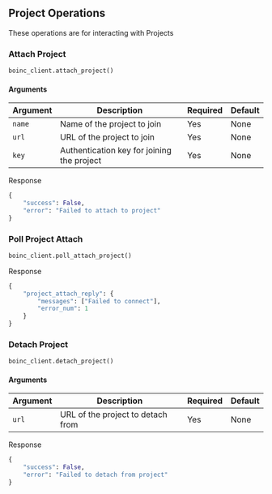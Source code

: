 ## Project Operations
These operations are for interacting with Projects

### Attach Project
```python
boinc_client.attach_project()
```

#### Arguments
| Argument | Description                                | Required | Default |
|----------|--------------------------------------------|----------|---------|
| `name`   | Name of the project to join                | Yes      | None    |
| `url`    | URL of the project to join                 | Yes      | None    | 
| `key`    | Authentication key for joining the project | Yes      | None    |

Response
```python
{
    "success": False,
    "error": "Failed to attach to project"
}
```

### Poll Project Attach
```python
boinc_client.poll_attach_project()
```

Response
```python
{
    "project_attach_reply": {
        "messages": ["Failed to connect"],
        "error_num": 1
    }
}
```

### Detach Project
```python
boinc_client.detach_project()
```

#### Arguments
| Argument | Description                       | Required | Default |
|----------|-----------------------------------|----------|---------|
| `url`    | URL of the project to detach from | Yes      | None    | 

Response
```python
{
    "success": False,
    "error": "Failed to detach from project"
}
```